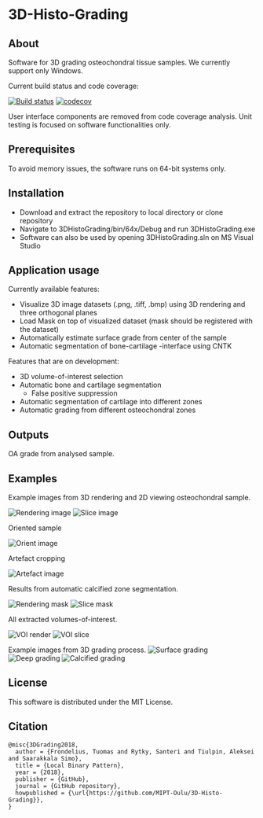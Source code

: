 # 3D-Histo-Grading
## About
Software for 3D grading osteochondral tissue samples. We currently support only Windows.

Current build status and code coverage:

[![Build status](https://ci.appveyor.com/api/projects/status/6lbb2719xekk5rrx?svg=true "Build status")](https://ci.appveyor.com/project/sarytky/3dhistograding)
[![codecov](https://codecov.io/gh/MIPT-Oulu/3D-Histo-Grading/branch/master/graph/badge.svg "Code coverage")](https://codecov.io/gh/MIPT-Oulu/3D-Histo-Grading)


User interface components are removed from code coverage analysis.
Unit testing is focused on software functionalities only.

## Prerequisites
To avoid memory issues, the software runs on 64-bit systems only. 

## Installation
* Download and extract the repository to local directory or clone repository
* Navigate to 3DHistoGrading/bin/64x/Debug and run 3DHistoGrading.exe
* Software can also be used by opening 3DHistoGrading.sln on MS Visual Studio

## Application usage
Currently available features:
* Visualize 3D image datasets (.png, .tiff, .bmp) using 3D rendering and three orthogonal planes
* Load Mask on top of visualized dataset (mask should be registered with the dataset)
* Automatically estimate surface grade from center of the sample
* Automatic segmentation of bone-cartilage -interface using CNTK

Features that are on development:
* 3D volume-of-interest selection
* Automatic bone and cartilage segmentation
  * False positive suppression
* Automatic segmentation of cartilage into different zones
* Automatic grading from different osteochondral zones

## Outputs
OA grade from analysed sample.

## Examples
Example images from 3D rendering and 2D viewing osteochondral sample.

![Rendering image](https://github.com/MIPT-Oulu/3D-Histo-Grading/blob/master/pictures/rendering.PNG "3D rendered image")
![Slice image](https://github.com/MIPT-Oulu/3D-Histo-Grading/blob/master/pictures/slice.PNG "2D coronal slice")

Oriented sample

![Orient image](https://github.com/MIPT-Oulu/3D-Histo-Grading/blob/master/pictures/slice_oriented.PNG "Oriented slice")

Artefact cropping

![Artefact image](https://github.com/MIPT-Oulu/3D-Histo-Grading/blob/master/pictures/artefact.PNG "Artefact cropping tool")

Results from automatic calcified zone segmentation.

![Rendering mask](https://github.com/MIPT-Oulu/3D-Histo-Grading/blob/master/pictures/rendering_mask.PNG "3D rendered image with mask")
![Slice mask](https://github.com/MIPT-Oulu/3D-Histo-Grading/blob/master/pictures/slice_mask.PNG "2D coronal slice with mask")

All extracted volumes-of-interest.

![VOI render](https://github.com/MIPT-Oulu/3D-Histo-Grading/blob/master/pictures/vois_render.PNG "3D rendered image with volumes-of-interest")
![VOI slice](https://github.com/MIPT-Oulu/3D-Histo-Grading/blob/master/pictures/vois.PNG "2D coronal slice with VOIs")

Example images from 3D grading process.
![Surface grading](https://github.com/MIPT-Oulu/3D-Histo-Grading/blob/master/pictures/surf_grading.PNG "Grafing window shows mean and standard deviation images from automatically selected volume-of-interest. Calculated LBP patterns are shown.")
![Deep grading](https://github.com/MIPT-Oulu/3D-Histo-Grading/blob/master/pictures/deep_grading_parameters_zoom.PNG "Used parameters can be checked by hovering mouse over parameters label. Windows support resizing to fullscreen.")
![Calcified grading](https://github.com/MIPT-Oulu/3D-Histo-Grading/blob/master/pictures/calc_grading.PNG "Separate windows are created for each zone.")

## License
This software is distributed under the MIT License.

## Citation
```
@misc{3DGrading2018,
  author = {Frondelius, Tuomas and Rytky, Santeri and Tiulpin, Aleksei and Saarakkala Simo},
  title = {Local Binary Pattern},
  year = {2018},
  publisher = {GitHub},
  journal = {GitHub repository},
  howpublished = {\url{https://github.com/MIPT-Oulu/3D-Histo-Grading}},
}
```

